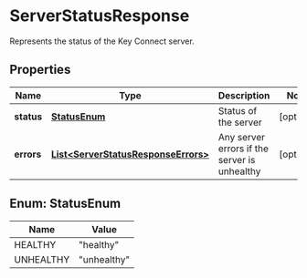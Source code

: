

# ServerStatusResponse

Represents the status of the Key Connect server.
## Properties

Name | Type | Description | Notes
------------ | ------------- | ------------- | -------------
**status** | [**StatusEnum**](#StatusEnum) | Status of the server |  [optional]
**errors** | [**List&lt;ServerStatusResponseErrors&gt;**](ServerStatusResponseErrors.md) | Any server errors if the server is unhealthy |  [optional]



## Enum: StatusEnum

Name | Value
---- | -----
HEALTHY | &quot;healthy&quot;
UNHEALTHY | &quot;unhealthy&quot;




